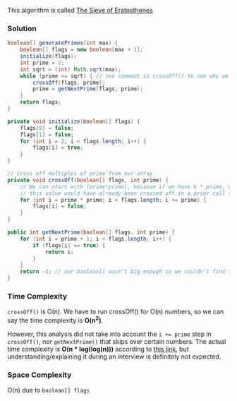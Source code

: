 This algorithm is called [The Sieve of Eratosthenes](https://en.wikipedia.org/wiki/Sieve_of_Eratosthenes)

### Solution

```java
boolean[] generatePrimes(int max) {
    boolean[] flags = new boolean[max + 1];
    initialize(flags);
    int prime = 2;
    int sqrt = (int) Math.sqrt(max);
    while (prime <= sqrt) { // see comment in crossOff() to see why we stop at sqrt(max)
        crossOff(flags, prime);
        prime = getNextPrime(flags, prime);
    }
    return flags;
}

private void initialize(boolean[] flags) {
    flags[0] = false;
    flags[1] = false;
    for (int i = 2; i < flags.length; i++) {
        flags[i] = true;
    }
}

// Cross off multiples of prime from our array
private void crossOff(boolean[] flags, int prime) {
    // We can start with (prime*prime), because if we have k * prime, where k < prime,
    // this value would have already been crossed off in a prior call to this function
    for (int i = prime * prime; i < flags.length; i += prime) {
        flags[i] = false;
    }
}

public int getNextPrime(boolean[] flags, int prime) {
    for (int i = prime + 1; i < flags.length; i++) {
        if (flags[i] == true) {
            return i;
        }
    }
    return -1; // our boolean[] wasn't big enough so we couldn't find the next prime.
}
```

### Time Complexity

`crossOff()` is O(n). We have to run crossOff() for O(n) numbers, so we can say the time complexity is __O(n<sup>2</sup>)__.

However, this analysis did not take into account the `i += prime` step in `crossOff()`, nor `getNextPrime()` that skips over certain numbers. The actual time complexity is __O(n * log(log(n)))__ according to [this link](https://en.wikipedia.org/wiki/Sieve_of_Eratosthenes#Algorithmic_complexity), but understanding/explaining it during an interview is definitely not expected.


### Space Complexity

O(n) due to `boolean[] flags`
